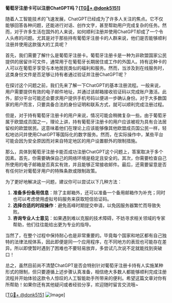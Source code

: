**葡萄牙注册卡可以注册ChatGPT吗？[[TG💪+ @donk5151](https://t.me/s/donk5151)]**

随着人工智能技术的飞速发展，ChatGPT已经成为了许多人关注的焦点。它不仅能够回答各种问题，还能进行对话、创作文字，甚至帮助用户完成复杂的任务。然而，对于许多生活在国外的人来说，如何顺利注册并使用ChatGPT却成了一个令人头疼的问题。尤其是对于那些持有葡萄牙注册卡的人群来说，他们是否能够顺利注册并使用这款强大的工具呢？

首先，我们需要了解什么是葡萄牙注册卡。葡萄牙注册卡是一种为非欧盟国家公民提供的居留许可文件，通常用于在葡萄牙长期居住或工作的外国人。持有这种卡的人可以在葡萄牙享受与本地居民类似的福利和服务。然而，当涉及到在线服务时，这类身份文件是否足够让持有者通过验证并注册ChatGPT呢？

在探讨这个问题之前，我们先来了解一下ChatGPT的基本注册流程。一般来说，用户需要提供有效的电子邮件地址，并通过该邮箱接收验证码以完成账户激活。此外，部分平台可能还会要求用户提供手机号码以便进一步确认身份。对于大多数国家的用户而言，只要具备合法的身份证明和联系方式，就可以顺利完成注册过程。

但是，对于持有葡萄牙注册卡的用户来说，情况可能会稍微复杂一些。由于葡萄牙属于欧盟成员国之一，理论上讲，持有葡萄牙注册卡的用户应该被视为具有合法居留权的欧盟居民。这意味着他们在理论上应该能够像其他欧盟成员国公民一样，轻松地访问并使用ChatGPT等国际化的数字服务。然而，在实际操作中，某些平台可能会因为安全原因而对来自特定地区的用户设置额外的限制措施。

那么，具体到葡萄牙注册卡能否成功注册ChatGPT这个问题上，答案取决于多个因素。首先，你需要确保自己的网络环境是稳定且安全的。其次，你需要检查自己所使用的电子邮箱是否真实有效，并且能够正常接收邮件。最后，还需要留意是否有任何针对葡萄牙用户的特殊条款或限制政策。

为了更好地解决这一问题，建议你可以尝试以下几种方法：

1. **准备多份备用信息**：除了主邮箱外，还可以准备一个备用邮箱作为补充；同时也可以考虑使用虚拟号码服务来获取短信验证码。
2. **选择合适的时段操作**：避免高峰时期提交申请，以免因服务器繁忙而导致失败。
3. **咨询专业人士意见**：如果遇到难以克服的技术障碍，不妨寻求相关领域的专家帮助，他们往往能给出更为专业的指导。

当然了，在整个过程中保持耐心也是非常重要的。毕竟每个国家和地区都有自己独特的法律法规体系，因此即便是同一个应用程序，在不同地方的表现也可能存在差异。所以即使暂时遇到了困难也不要轻易放弃，多尝试几次说不定就能找到突破口！

总之，虽然目前尚不清楚ChatGPT是否会特别针对葡萄牙注册卡持有人实施某种形式的限制，但只要遵循上述步骤认真准备，相信绝大多数人都能够顺利完成注册流程并开始体验这款令人惊叹的人工智能助手所带来的便利。希望这篇文章对你有所帮助！如果你还有其他疑问或者经验分享，欢迎随时留言交流哦~

[[TG💪+ @donk5151](https://t.me/s/donk5151) ![Image](https://i.postimg.cc/rwNCRYN7/Snipaste-2025-04-30-17-27-05.png)]